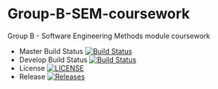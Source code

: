 # Group-B-SEM-coursework
Group B - Software Engineering Methods module coursework

- Master Build Status [![Build Status](https://travis-ci.org/gaborbuzasi/group-b-sem-coursework.svg?branch=master)](https://travis-ci.org/kevin-chalmers/sem)
- Develop Build Status [![Build Status](https://travis-ci.org/gaborbuzasi/group-b-sem-coursework.svg?branch=develop)](https://travis-ci.org/kevin-chalmers/sem)
- License [![LICENSE](https://img.shields.io/github/license/gaborbuzasi/group-b-sem-coursework.svg?style=flat-square)](https://github.com/kevin-chalmers/sem/blob/master/LICENSE)
- Release [![Releases](https://img.shields.io/github/release/gaborbuzasi/group-b-sem-coursework/all.svg?style=flat-square)](https://github.com/kevin-chalmers/sem/releases)

